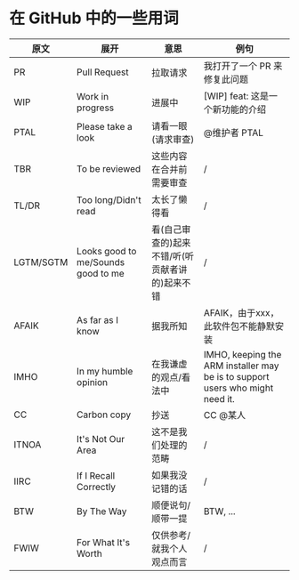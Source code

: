 # 在 GitHub 中的一些用词

| 原文 | 展开 | 意思 | 例句 |
|-----|-----|-----|-----|
| PR | Pull Request | 拉取请求 | 我打开了一个 PR 来修复此问题 |
| WIP | Work in progress | 进展中 | [WIP] feat: 这是一个新功能的介绍 |
| PTAL | Please take a look | 请看一眼 (请求审查) | @维护者 PTAL |
| TBR | To be reviewed | 这些内容在合并前需要审查 | / |
| TL/DR | Too long/Didn't read | 太长了懒得看 | / |
| LGTM/SGTM | Looks good to me/Sounds good to me | 看(自己审查的)起来不错/听(听贡献者讲的)起来不错 | / |
| AFAIK | As far as I know | 据我所知 | AFAIK，由于xxx，此软件包不能静默安装 |
| IMHO | In my humble opinion | 在我谦虚的观点/看法中 | IMHO, keeping the ARM installer may be is to support users who might need it. |
| CC | Carbon copy | 抄送 | CC @某人 |
| ITNOA | It's Not Our Area | 这不是我们处理的范畴 | / |
| IIRC | If I Recall Correctly | 如果我没记错的话 | / |
| BTW | By The Way | 顺便说句/顺带一提 | BTW, ... |
| FWIW | For What It's Worth | 仅供参考/就我个人观点而言 | / |

